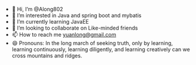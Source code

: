 - 👋 Hi, I’m @Along802
- 👀 I’m interested in Java and spring boot and mybatis
- 🌱 I’m currently learning JavaEE
- 💞️ I’m looking to collaborate on Like-minded friends
- 📫 How to reach me yuanlong@gmail.com
- 😄 Pronouns: In the long march of seeking truth, only by learning, learning continuously, learning diligently, and learning creatively can we cross mountains and ridges.

<!---
Along802/Along802 is a ✨ special ✨ repository because its `README.md` (this file) appears on your GitHub profile.
You can click the Preview link to take a look at your changes.
--->
